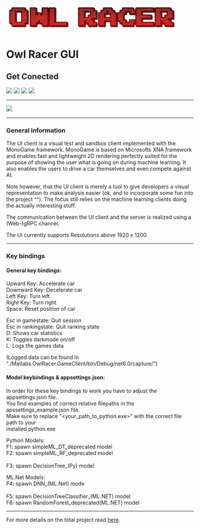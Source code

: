 ![Logo](https://github.com/MATHEMA-GmbH/Owl-Racer-AI/blob/main/doc/owlracer-logo.png?raw=true)

# Owl Racer GUI


<p align="center">

  ## Get Conected

  <a href="https://de.linkedin.com/company/mathema-gmbh" align="center" >
          <img src="https://img.shields.io/badge/LinkedIn-0077B5?style=for-the-badge&logo=linkedin&logoColor=white" /></a>

  <a href="https://www.youtube.com/channel/UC0vntD32UJckGUXcVvlrIiA">
          <img src="https://img.shields.io/badge/YouTube-FF0000?style=for-the-badge&logo=youtube&logoColor=white" /></a>

  <a href="https://twitter.com/MATHEMA_GmbH">
          <img src="https://img.shields.io/badge/Twitter-1DA1F2?style=for-the-badge&logo=twitter&logoColor=white" /></a>

  <a href="https://www.facebook.com/mathema.software.gmbh/">
            <img src="https://img.shields.io/badge/Facebook-1877F2?style=for-the-badge&logo=facebook&logoColor=white" /></a>

</p></center>

____

<a href="https://www.mathema.de/blog">
        <img src="https://img.shields.io/badge/Blog%20Article-1-green?style=social" /></a>

____

### General information

The UI client is a visual test and sandbox client implemented with the MonoGame framework. MonoGame is based on Microsofts XNA framework and enables fast and lightweight 2D rendering perfectly suited for the purpose of showing the user what is going on during machine learning. It also enables the users to drive a car themselves and even compete against AI.

Note however, that the UI client is merely a tool to give developers a visual representation to make analysis easier (ok, and to incorporate some fun into the project ^^). The focus still relies on the machine learning clients doing the actually interesting stuff.

The communication between the UI client and the server is realized using a (Web-)gRPC channel.

The UI currently supports Resolutions above 1920 x 1200.

____

### Key bindings

#### General key bindings:

Upward Key:            Accelerate car <br>
Downward Key:          Decelerate car <br>
Left Key:              Turn left <br>
Right Key:             Turn right <br>
Space:                 Reset position of car <br>

Esc in gamestate:      Quit session <br>
Esc in rankingstate:   Quit ranking state <br>
D:                     Shows car statistics <br>
K:                     Toggles darkmode on/off <br>
L:                     Logs the games data <br>

(Logged data can be found in "./Matlabs.OwlRacer.GameClient/bin/Debug/net6.0/capture/")

#### Model keybindings & appsettings.json:

In order for these key bindings to work you have to adjust the appsettings.json file. <br>
You find examples of correct relative filepaths in the apssettings_example.json file. <br>
Make sure to replace "<your_path_to_python.exe>" with the correct file path to your <br>
installed python.exe <br>

Python Models:<br>
F1:                    spawn simpleML_DT_deprecated model <br>
F2:                    spawn simpleML_RF_deprecated model <br>	
F3:                    spawn DecisionTree_(Py) model <br>

ML.Net Models:<br>
F4:                    spawn DNN_(ML.Net) mode <br>		
F5:                    spawn DecisionTreeClassifier_(ML.NET) model <br>
F6:                    spawn RandomForest_deprecated(ML.NET) model <br>

____

For more details on the total project read [here](https://github.com/MATHEMA-GmbH/Owl-Racer-AI).

